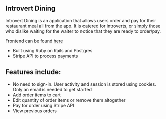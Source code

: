 ## Introvert Dining

Introvert Dining is an application that allows users order and pay for their restaurant meal all from the app. It is catered for introverts, or simply those who dislike waiting for the waiter to notice that they are ready to order/pay.

Frontend can be found [here](https://github.com/jvelis94/introvert-dining-nextjs)

* Built using Ruby on Rails and Postgres
* Stripe API to process payments


## Features include:

* No need to sign-in. User activity and session is stored using cookies. Only an email is needed to get started
* Add order items to cart
* Edit quantity of order items or remove them altogether
* Pay for order using Stripe API
* View previous orders
